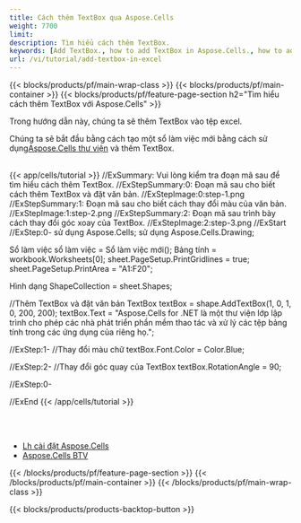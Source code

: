```yaml
---
title: Cách thêm TextBox qua Aspose.Cells
weight: 7700
limit:
description: Tìm hiểu cách thêm TextBox.
keywords: [Add TextBox., how to add TextBox in Aspose.Cells., how to add TextBox using Aspose.Cells]
url: /vi/tutorial/add-textbox-in-excel
---
```

{{< blocks/products/pf/main-wrap-class >}}
{{< blocks/products/pf/main-container >}}
{{< blocks/products/pf/feature-page-section h2="Tìm hiểu cách thêm TextBox với Aspose.Cells" >}}

<p>
Trong hướng dẫn này, chúng ta sẽ thêm TextBox vào tệp excel.
</p>

<p>
 Chúng ta sẽ bắt đầu bằng cách tạo một sổ làm việc mới bằng cách sử dụng<a href="https://www.nuget.org/packages/Aspose.Cells">Aspose.Cells thư viện</a> và thêm TextBox.
</p>

<br />
{{< app/cells/tutorial >}}
//ExSummary: Vui lòng kiểm tra đoạn mã sau để tìm hiểu cách thêm TextBox.
//ExStepSummary:0: Đoạn mã sau cho biết cách thêm TextBox và đặt văn bản.
//ExStepImage:0:step-1.png
//ExStepSummary:1: Đoạn mã sau cho biết cách thay đổi màu của văn bản.
//ExStepImage:1:step-2.png
//ExStepSummary:2: Đoạn mã sau trình bày cách thay đổi góc xoay của TextBox.
//ExStepImage:2:step-3.png
//ExStart
//ExStep:0-
sử dụng Aspose.Cells;
sử dụng Aspose.Cells.Drawing;

Sổ làm việc sổ làm việc = Sổ làm việc mới();
Bảng tính = workbook.Worksheets[0];
sheet.PageSetup.PrintGridlines = true;
sheet.PageSetup.PrintArea = "A1:F20";

Hình dạng ShapeCollection = sheet.Shapes;

//Thêm TextBox và đặt văn bản
TextBox textBox = shape.AddTextBox(1, 0, 1, 0, 200, 200);
textBox.Text = "Aspose.Cells for .NET là một thư viện lớp lập trình cho phép các nhà phát triển phần mềm thao tác và xử lý các tệp bảng tính trong các ứng dụng của riêng họ.";

//ExStep:1-
//Thay đổi màu chữ
textBox.Font.Color = Color.Blue;

//ExStep:2-
//Thay đổi góc quay của TextBox
textBox.RotationAngle = 90;

//ExStep:0-

//ExEnd
{{< /app/cells/tutorial >}}
<br />

<br />
<br />
<div class="code-sample">
    <ul class="link-list">
        <li class="link-item"><a href="https://docs.aspose.com/cells/net/installation/">Lh cài đặt Aspose.Cells</a></li>
        <li class="link-item"><a href="https://products.aspose.app/cells/editor/">Aspose.Cells BTV</a></li>
    </ul>
</div>

{{< /blocks/products/pf/feature-page-section >}}
{{< /blocks/products/pf/main-container >}}
{{< /blocks/products/pf/main-wrap-class >}}

{{< blocks/products/products-backtop-button >}}